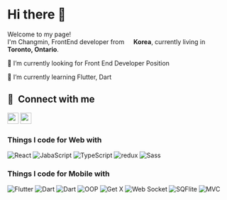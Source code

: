 <h1>Hi there 👋</h1>

<p>Welcome to my page! </br> I'm Changmin, FrontEnd developer from <img src="https://user-images.githubusercontent.com/34693560/168000779-c04abf05-4ac4-43d8-a143-b0ea3ffe3ccf.png" width="13"/> <b>Korea</b>, currently living in <img src="https://user-images.githubusercontent.com/34693560/168000843-68306ff1-2ef8-4c1f-83c7-030c89d53834.png" width="13"/> <b>Toronto, Ontario</b>. </p>


<p>
🔭 I’m currently looking for Front End Developer Position
</p>
<p>
 🌱 I’m currently learning Flutter, Dart
</p>


  
<h2>🔗 &nbsp;Connect with me</h2>

<p>
  <a href="https://www.linkedin.com/in/changminshin" target="_blank"><img src="https://img.shields.io/badge/linkedin-%230077B5.svg?&style=for-the             badge&logo=linkedin&logoColor=white" height=25></a> 
  <a href="https://www.instagram.com/toute.la.vie__min/" target="_blank"><img src="https://img.shields.io/badge/instagram-%23E4405F.svg?&style=for-the-badge&logo=instagram&logoColor=white" height=25></a> 

</p>  
  
<h3>Things I code for Web with</h3>
<p>
  <img alt="React" src="https://img.shields.io/badge/-React-45b8d8?style=flat-square&logo=react&logoColor=white" />
  <img alt="JabaScript" src="https://img.shields.io/badge/-JavaScript-E34F26?style=flat-square&logo=javascript&logoColor=white" />
  <img alt="TypeScript" src="https://img.shields.io/badge/-TypeScript-007ACC?style=flat-square&logo=typescript&logoColor=white" />
  <img alt="redux" src="https://img.shields.io/badge/-Redux-764ABC?style=flat-square&logo=redux&logoColor=white" />
  <img alt="Sass" src="https://img.shields.io/badge/-Sass-CC6699?style=flat-square&logo=sass&logoColor=white" />
</p>

<h3>Things I code for Mobile with</h3>
<p>
  <img alt="Flutter" src="https://img.shields.io/badge/-Flutter-E34F26?style=flat-square&logo=Flutter&logoColor=white" />
  <img alt="Dart" src="https://img.shields.io/badge/-Dart-F7B93E?style=flat-square&logo=Dart&logoColor=white" />
  <img alt="Dart" src="https://img.shields.io/badge/-Dart-E34F26?style=flat-square&logo=dart&logoColor=white" />
  <img alt="OOP" src="https://img.shields.io/badge/-OOP-2088FF?style=flat-square&logo=oop&logoColor=white" />
  <img alt="Get X" src="https://img.shields.io/badge/-GetX-764ABC?style=flat-square&logo=getx&logoColor=white" />
  <img alt="Web Socket" src="https://img.shields.io/badge/-WebSocket-007ACC?style=flat-square&logo=websocket&logoColor=white" />
  <img alt="SQFlite" src="https://img.shields.io/badge/-SQFlite-CC6699?style=flat-square&logo=SQFlite&logoColor=white" />
  <img alt="MVC" src="https://img.shields.io/badge/-MVC-F05032?style=flat-square&logo=mvc&logoColor=white" />
</p>
